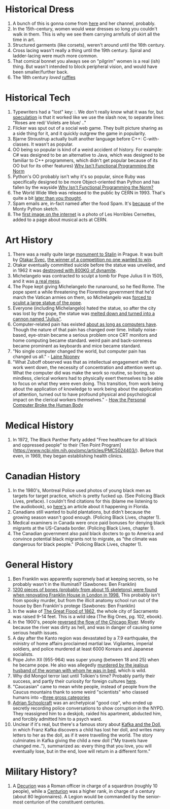 # Historical Dress
1. A bunch of this is gonna come from [here](https://www.youtube.com/watch?v=vAoaksK9mZM) and her channel, probably.
1. In the 15th-century, women would wear dresses so long you couldn't walk in them. This is why we see them carrying armfulls of skirt all the time in art.
1. Structured garments (like corsets), weren't around until the 16th century.
1. Cross lacing wasn't really a thing until the 19th century. Spiral and ladder-lacing were much more common.
1. That comical bonnet you always see on "pilgrim" women is a real (ish) thing. But wasn't intended to block peripheral vision, and would have been smaller/further back.
1. The 18th century *loved* [ruffles](https://youtu.be/vAoaksK9mZM?t=786)

# Historical Tech
1. Typewriters had a "lost" key: `⁝`. We don't really know what it was for, but [speculation](http://widespacer.blogspot.com/2016/03/the-lost-key-of-qwerty.html) is that it worked like we use the slash now, to separate lines: "Roses are red/ Violets are blue/ .."
1. Flicker was sput out of a social web game. They built picture sharing as a side thing for it, and it quickly outgrew the game in popularity.
1. Bjarne Stroustrup actually built another language before C++: C-with-classes. It wasn't as popular.
1. OO being so popular is kind of a weird accident of history. For example: C# was designed to be an alternative to Java, which was designed to be familiar to C++ programmers, which didn't get popular because of its OO but for its other features) [Why Isn't Functional Programming the Norm](https://youtu.be/QyJZzq0v7Z4?t=1864)
1. Python's OO probably isn't why it's so popular, since Ruby was specifically designed to be more Object-oriented than Python and has fallen by the wayside [Why Isn't Functional Programming the Norm?](https://youtu.be/QyJZzq0v7Z4?t=2118)
1. The World Wide Web was released to the public by CERN in 1993. That's quite a bit [later than you thought](https://neustadt.fr/essays/against-a-user-hostile-web/#table-of-content).
1. Spam emails are, in-fact named after the food Spam. It's [because](https://www.bbc.com/news/av/uk-40505539) of the Monty Python sketch.
1. The [first image on the internet](https://petapixel.com/2012/07/10/this-is-the-first-photo-ever-uploaded-to-the-internet/) is a photo of Les Horribles Cernettes, added to a page about musical acts at CERN.

# Art History
1. There was a really quite large [monument to Stalin](https://en.wikipedia.org/wiki/Stalin_Monument_(Prague)) in Prague. It was built by [Otakar Švec](https://en.wikipedia.org/wiki/Otakar_%C5%A0vec), [the winner of a competition no one wanted to win](https://twitter.com/lewis_crofts/status/1270786908768083969).
1. Otakar eventually committed suicide before the statue was unveiled, and in 1962 it was [destroyed with 800KG of dynamite](https://en.wikipedia.org/wiki/Otakar_%C5%A0vec#cite_note-rp-3).
1. Michelangelo was contracted to sculpt a tomb for Pope Julius II in 1505, and it was [a real mess](https://twitter.com/Ada_Palmer/status/1271057741134680064).
1. The Pope kept giving Michelangelo the runaround, so he fled Rome. The pope spent a while threatening the Florentine government that he'd march the Vatican armies on them, so Michelangelo was [forced to sculpt a large statue of the pope](https://twitter.com/Ada_Palmer/status/1271058832433852417).
1. Everyone (including Michelangelo) hated the statue, so after the city was lost by the pope, the statue was [melted down and turned into a cannon named "Julius"](https://twitter.com/Ada_Palmer/status/1271072810564280320).
1. Computer-related pain has existed [about as long as computers have](https://www.vice.com/en/article/y3dda7/how-the-personal-computer-broke-the-human-body). Though the nature of that pain has changed over time. Initially noise-based, eye-strain became a serious problem once CRT monitors and home computing became standard. weird pain and back-soreness became prominent as keyboards and mice became standard.
1. "No single computer changed the world, but computer pain has changed us all." - [Laine Nooney](https://www.vice.com/en/article/y3dda7/how-the-personal-computer-broke-the-human-body)
1. "What Zuboff observed was that as intellectual engagement with the work went down, the necessity of concentration and attention went up. What the computer did was make the work so routine, so boring, so mindless, clerical workers had to physically exert themselves to be able to focus on what they were even doing. This transition, from work being about the application of knowledge to work being about the application of attention, turned out to have profound physical and psychological impact on the clerical workers themselves." - [How the Personal Computer Broke the Human Body](https://www.vice.com/en/article/y3dda7/how-the-personal-computer-broke-the-human-body)

# Medical History
1. In 1972, The Black Panther Party added "Free healthcare for all black and oppressed people" to their (Ten Point Program](https://www.ncbi.nlm.nih.gov/pmc/articles/PMC5024403/). Before that even, in 1969, they began establishing health clinics.

# Canadian History
1. In the 1980's, Montreal Police used photos of young black men as targets for target practice, which is pretty fucked up. (See Policing Black Lives, preface). I couldn't find citations for this (blame me listening to the audiobook), so [here's](https://www.huffingtonpost.ca/entry/north-miami-beach-target-practice_n_6482964?ri18n=true) an article about it happening in Florida.
1. Canadians still wanted to build plantations, but didn't because the growing season wasn't good enough. (Policing Black Lives, chapter 1).
1. Medical examiners in Canada were once paid bonuses for denying black migrants at the US-Canada border. (Policing Black Lives, chapter 1).
1. The Canadian government also paid black docters to go to America and convince potential black migrants not to migrate, as "the climate was dangerous for black people." (Policing Black Lives, chapter 1).

# General History
1. Ben Franklin was apparently supremely bad at keeping secrets, so he probably wasn't in the Illuminati? (Sawbones: Ben Franklin)
1. [1200 pieces of bones (probably from about 15 skeletons) were found when renovating Franklin House in London in 1998.](https://www.smithsonianmag.com/smart-news/why-was-benjamin-franklins-basement-filled-with-skeletons-524521/) This probably isn't from spooky murder, but from the illicit anatomy school run out of the house by Ben Franklin's protege (Sawbones: Ben Franklin)
1. In the wake of [The Great Flood of 1862](https://en.wikipedia.org/wiki/Great_Flood_of_1862), the whole city of Sacramento was raised 9-14 feet. This is a wild idea (The Big Ones, pg. 102, ebook).
1. In the 1900's, people [reversed the flow of the Chicago River](https://en.wikipedia.org/wiki/Chicago_River#Reversing_the_flow). Mostly because the river was dirty as hell, and was in danger of causing some serious health issues.
1. A day after the Kanto region was devastated by a 7.9 earthquake, the ministry of home affairs proclaimed martial law. Vigilantes, imperial soldiers, and police murdered at least 6000 Koreans and Japanese socialists.
1. Pope John XII (955-964) was super young (between 18 and 25) when he became pope. He also was allegedly [murdered by the jealous husband of the woman with whom he was in bed](https://en.wikipedia.org/wiki/List_of_popes_who_died_violently), which is wild.
1. Why did Mongol terror last until Tolkien's time? Probably partly their success, and partly their curiosity for foreign cultures [here](https://jamesmendezhodes.com/blog/2019/1/13/orcs-britons-and-the-martial-race-myth-part-i-a-species-built-for-racial-terror).
1. "Caucasian" came to mean white people, instead of people from the Caucus mountains thank to some weird "scientists" who classed humans into ~[three gross categories](https://www.youtube.com/watch?v=GKB8hXYod2w)
1. [Adrian Schoolcraft](https://en.wikipedia.org/wiki/Adrian_Schoolcraft_) was an archetypical "good cop", who ended up secretly recording police conversations to show corruption in the NYPD. They reassigned him to a deskjob, raided his apartment, abducted him, and forcibly admitted him to a psych ward.
1. Unclear if it's real, but there's a famous story about [Kafka and the Doll](https://www.huffpost.com/entry/kafka-and-the-doll_b_981348), in which Franz Kafka discovers a child has lost her doll, and writes many letters to her as the doll, as if it were travelling the world. The story culminates in Kafka giving the child a new doll ("My travels have changed me.."), summarized as: every thing that you love, you will eventually lose, but in the end, love will return in a different form."

# Military History?
1. A [Decurion](https://en.wikipedia.org/wiki/Decurion_(Roman_cavalry_officer)) was a Roman officer in charge of a squardron (roughly 10 people), while a [Centurion](https://en.wikipedia.org/wiki/Centurion) was a higher rank, in charge of a century (about 80 legionnaires). A Legion would be commanded by the senior-most centurion of the constituent centuries.
